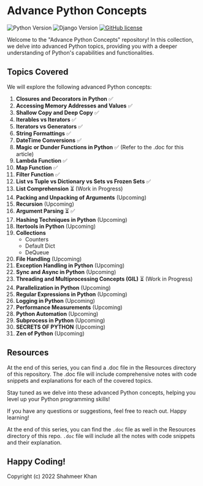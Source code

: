 # Advance Python Concepts

![Python Version](https://img.shields.io/badge/Python-3.8%2B-brightgreen)
![Django Version](https://img.shields.io/badge/Django-3.2%2B-blue)
[![GitHub license](https://img.shields.io/github/license/yourusername/Django-Projects)](https://github.com/yourusername/Django-Projects/blob/main/LICENSE)

Welcome to the "Advance Python Concepts" repository! In this collection, we delve into advanced Python topics, providing you with a deeper understanding of Python's capabilities and functionalities.

## Topics Covered

We will explore the following advanced Python concepts:

1. **Closures and Decorators in Python** ✅
2. **Accessing Memory Addresses and Values** ✅
3. **Shallow Copy and Deep Copy** ✅
4. **Iterables vs Iterators** ✅
5. **Iterators vs Generators** ✅
6. **String Formattings** ✅
7. **DateTime Conversions** ✅
8. **Magic or Dunder Functions in Python** ✅ (Refer to the .doc for this article)
9. **Lambda Function** ✅
10. **Map Function** ✅
11. **Filter Function** ✅
12. **List vs Tuple vs Dictionary vs Sets vs Frozen Sets** ✅
13. **List Comprehension** ⏳ (Work in Progress)
14. **Packing and Unpacking of Arguments** (Upcoming)
15. **Recursion** (Upcoming)
16. **Argument Parsing** ⏳ ✅
17. **Hashing Techniques in Python** (Upcoming)
18. **Itertools in Python** (Upcoming)
19. **Collections**
    - Counters
    - Default Dict
    - DeQueue
20. **File Handling** (Upcoming)
21. **Exception Handling in Python** (Upcoming)
22. **Sync and Async in Python** (Upcoming)
23. **Threading and Multiprocessing Concepts (GIL)** ⏳ (Work in Progress)
24. **Parallelization in Python** (Upcoming)
25. **Regular Expressions in Python** (Upcoming)
26. **Logging in Python** (Upcoming)
27. **Performance Measurements** (Upcoming)
28. **Python Automation** (Upcoming)
29. **Subprocess in Python** (Upcoming)
30. **SECRETS OF PYTHON** (Upcoming)
31. **Zen of Python** (Upcoming)

## Resources

At the end of this series, you can find a .doc file in the Resources directory of this repository. The .doc file will include comprehensive notes with code snippets and explanations for each of the covered topics.

Stay tuned as we delve into these advanced Python concepts, helping you level up your Python programming skills!

If you have any questions or suggestions, feel free to reach out. Happy learning!

At the end of this series, you can find the `.doc` file as well in the Resources directory of this repo. `.doc` file will include all the notes with code snippets and their explanation.

Happy Coding! 
-
Copyright (c) 2022 Shahmeer Khan
 
